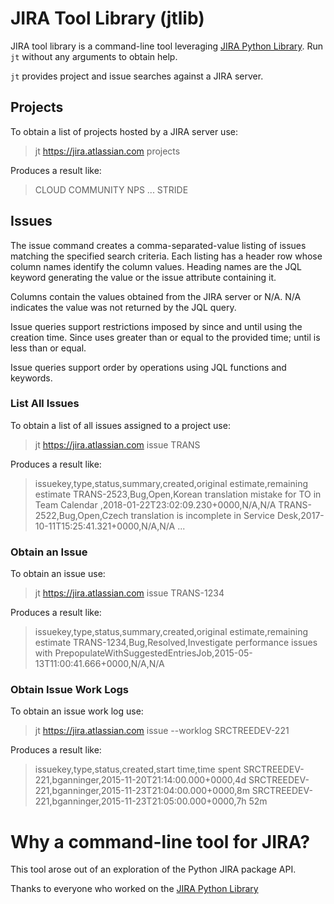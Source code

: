 # JIRA Tool Library (jtlib)

JIRA tool library is a command-line tool leveraging [JIRA Python Library](https://pypi.python.org/pypi/jira/).
Run `jt` without any arguments to obtain help.

`jt` provides project and issue searches against a JIRA server.

## Projects

To obtain a list of projects hosted by a JIRA server use:

  > jt https://jira.atlassian.com projects

Produces a result like:

  > CLOUD
  > COMMUNITY
  > NPS
  > ...
  > STRIDE

## Issues

The issue command creates a comma-separated-value listing of issues matching the specified search criteria.
Each listing has a header row whose column names identify the column values.
Heading names are the JQL keyword generating the value or the issue attribute containing it.

Columns contain the values obtained from the JIRA server or N/A.
N/A indicates the value was not returned by the JQL query.

Issue queries support restrictions imposed by since and until using the creation time.
Since uses greater than or equal to the provided time; until is less than or equal.

Issue queries support order by operations using JQL functions and keywords.

### List All Issues

To obtain a list of all issues assigned to a project use:

 > jt https://jira.atlassian.com issue TRANS

Produces a result like:

 > issuekey,type,status,summary,created,original estimate,remaining estimate
 > TRANS-2523,Bug,Open,Korean translation mistake for TO in Team Calendar ,2018-01-22T23:02:09.230+0000,N/A,N/A
 > TRANS-2522,Bug,Open,Czech translation is incomplete in Service Desk,2017-10-11T15:25:41.321+0000,N/A,N/A
 > ...

### Obtain an Issue

To obtain an issue use:

 > jt https://jira.atlassian.com issue TRANS-1234

Produces a result like:

 > issuekey,type,status,summary,created,original estimate,remaining estimate
 > TRANS-1234,Bug,Resolved,Investigate performance issues with PrepopulateWithSuggestedEntriesJob,2015-05-13T11:00:41.666+0000,N/A,N/A

### Obtain Issue Work Logs

To obtain an issue work log use:

 > jt https://jira.atlassian.com issue --worklog SRCTREEDEV-221

Produces a result like:

 > issuekey,type,status,created,start time,time spent
 > SRCTREEDEV-221,bganninger,2015-11-20T21:14:00.000+0000,4d
 > SRCTREEDEV-221,bganninger,2015-11-23T21:04:00.000+0000,8m
 > SRCTREEDEV-221,bganninger,2015-11-23T21:05:00.000+0000,7h 52m


# Why a command-line tool for JIRA?

This tool arose out of an exploration of the Python JIRA package API.

Thanks to everyone who worked on the [JIRA Python Library](https://github.com/pycontribs/jira)
